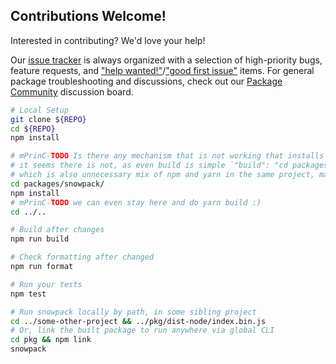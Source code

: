 
## Contributions Welcome!

Interested in contributing? We'd love your help! 

Our [issue tracker](https://github.com/pikapkg/snowpack/issues) is always organized with a selection of high-priority bugs, feature requests, and ["help wanted!"](https://github.com/pikapkg/snowpack/issues?q=is%3Aissue+is%3Aopen+label%3A%22help+wanted%22)/["good first issue"](https://github.com/pikapkg/snowpack/issues?q=is%3Aissue+is%3Aopen+label%3A%22good+first+issue%22) items. For general package troubleshooting and discussions, check out our [Package Community](https://www.pika.dev/npm/snowpack/discuss) discussion board.

```bash
# Local Setup
git clone ${REPO}
cd ${REPO}
npm install

# mPrinC-TODO Is there any mechanism that is not working that installs packages/snowpack/ automatically?
# it seems there is not, as even build is simple `"build": "cd packages/snowpack && yarn build",`
# which is also unnecessary mix of npm and yarn in the same project, making confusion with lock files
cd packages/snowpack/
npm install
# mPrinC-TODO we can even stay here and do yarn build :)
cd ../..
```

```bash
# Build after changes
npm run build
```

```bash
# Check formatting after changed
npm run format
```

```bash
# Run your tests
npm test
```

```bash
# Run snowpack locally by path, in some sibling project
cd ../some-other-project && ../pkg/dist-node/index.bin.js 
# Or, link the built package to run anywhere via global CLI
cd pkg && npm link
snowpack
```
